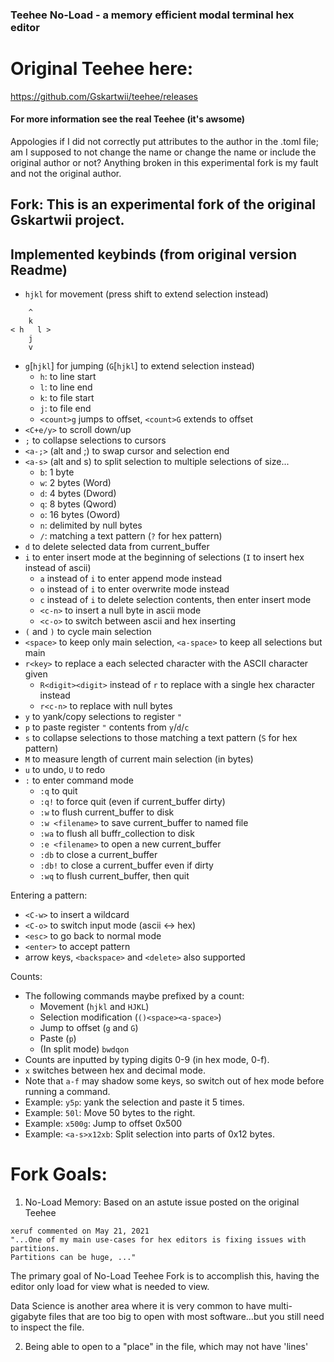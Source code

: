 ### Teehee No-Load - a memory efficient modal terminal hex editor


# Original Teehee here:
https://github.com/Gskartwii/teehee/releases

#### For more information see the real Teehee (it's awsome)
Appologies if I did not correctly put attributes to the author in the .toml file;
am I supposed to not change the name or change the name or include the original author or not?
Anything broken in this experimental fork is my fault and not the original author.

## Fork: This is an experimental fork of the original Gskartwii project.

## Implemented keybinds (from original version Readme)
* `hjkl` for movement (press shift to extend selection instead)
```
    ^
    k
< h   l >
    j
    v
```
* `g`[`hjkl`] for jumping (`G`[`hjkl`] to extend selection instead)
    * `h`: to line start
    * `l`: to line end
    * `k`: to file start
    * `j`: to file end
    * `<count>g` jumps to offset, `<count>G` extends to offset
* `<C+e/y>` to scroll down/up
* `;` to collapse selections to cursors
* `<a-;>` (alt and ;) to swap cursor and selection end
* `<a-s>` (alt and s) to split selection to multiple selections of size...
    * `b`: 1 byte
    * `w`: 2 bytes (Word)
    * `d`: 4 bytes (Dword)
    * `q`: 8 bytes (Qword)
    * `o`: 16 bytes (Oword)
    * `n`: delimited by null bytes
    * `/`: matching a text pattern (`?` for hex pattern)
* `d` to delete selected data from current_buffer
* `i` to enter insert mode at the beginning of selections (`I` to insert hex instead of ascii)
    * `a` instead of `i` to enter append mode instead
    * `o` instead of `i` to enter overwrite mode instead
    * `c` instead of `i` to delete selection contents, then enter insert mode
    * `<c-n>` to insert a null byte in ascii mode
    * `<c-o>` to switch between ascii and hex inserting
* `(` and `)` to cycle main selection
* `<space>` to keep only main selection, `<a-space>` to keep all selections but main
* `r<key>` to replace a each selected character with the ASCII character given
    * `R<digit><digit>` instead of `r` to replace with a single hex character instead
    * `r<c-n>` to replace with null bytes
* `y` to yank/copy selections to register `"`
* `p` to paste register `"` contents from `y`/`d`/`c`
* `s` to collapse selections to those matching a text pattern (`S` for hex pattern)
* `M` to measure length of current main selection (in bytes)
* `u` to undo, `U` to redo
* `:` to enter command mode
    * `:q` to quit
    * `:q!` to force quit (even if current_buffer dirty)
    * `:w` to flush current_buffer to disk
    * `:w <filename>` to save current_buffer to named file
    * `:wa` to flush all buffr_collection to disk
    * `:e <filename>` to open a new current_buffer
    * `:db` to close a current_buffer
    * `:db!` to close a current_buffer even if dirty
    * `:wq` to flush current_buffer, then quit

Entering a pattern:

* `<C-w>` to insert a wildcard
* `<C-o>` to switch input mode (ascii <-> hex)
* `<esc>` to go back to normal mode
* `<enter>` to accept pattern
* arrow keys, `<backspace>` and `<delete>` also supported

Counts:
* The following commands maybe prefixed by a count:
    * Movement (`hjkl` and `HJKL`)
    * Selection modification (`()<space><a-space>`)
    * Jump to offset (`g` and `G`)
    * Paste (`p`)
    * (In split mode) `bwdqon`
* Counts are inputted by typing digits 0-9 (in hex mode, 0-f).
* `x` switches between hex and decimal mode.
* Note that `a-f` may shadow some keys, so switch out of hex mode before running
  a command.
* Example: `y5p`: yank the selection and paste it 5 times.
* Example: `50l`: Move 50 bytes to the right.
* Example: `x500g`: Jump to offset 0x500
* Example: `<a-s>x12xb`: Split selection into parts of 0x12 bytes.


# Fork Goals:
1. No-Load Memory:
Based on an astute issue posted on the original Teehee
```
xeruf commented on May 21, 2021
"...One of my main use-cases for hex editors is fixing issues with partitions.
Partitions can be huge, ..."
```
The primary goal of No-Load Teehee Fork is to accomplish this,
having the editor only load for view what is needed to view.

Data Science is another area where it is very common to have multi-gigabyte 
files that are too big to open with most software...but you still need to inspect
the file.

2. Being able to open to a "place" in the file, which may not have 'lines'

